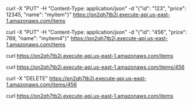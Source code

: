 curl -X "PUT" -H "Content-Type: application/json" -d "{\"id\": \"123\", \"price\": 12345, \"name\": \"myitem\"}" https://pn2qh7tb2j.execute-api.us-east-1.amazonaws.com/items

curl -X "PUT" -H "Content-Type: application/json" -d "{\"id\": \"456\", \"price\": 789, \"name\": \"myitem4\"}" https://pn2qh7tb2j.execute-api.us-east-1.amazonaws.com/items

curl https://pn2qh7tb2j.execute-api.us-east-1.amazonaws.com/items

curl https://pn2qh7tb2j.execute-api.us-east-1.amazonaws.com/items/456

curl -X "DELETE" https://pn2qh7tb2j.execute-api.us-east-1.amazonaws.com/items/456

curl https://pn2qh7tb2j.execute-api.us-east-1.amazonaws.com/items